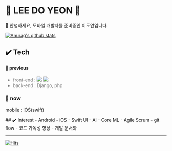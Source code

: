<!--
**leedoyeon849/leedoyeon849** is a ✨ _special_ ✨ repository because its `README.md` (this file) appears on your GitHub profile.

Here are some ideas to get you started:

- 🔭 I’m currently working on ...
- 🌱 I’m currently learning ...
- 👯 I’m looking to collaborate on ...
- 🤔 I’m looking for help with ...
- 💬 Ask me about ...
- 📫 How to reach me: ...
- 😄 Pronouns: ...
- ⚡ Fun fact: ...
-->

# 🍦 LEE DO YEON 🍦 
📢 안녕하세요, 모바일 개발자를 준비중인 이도연입니다.

[![Anurag's github stats](https://github-readme-stats.vercel.app/api?username=leedoyeon849)](https://github.com/anuraghazra/github-readme-stats)

<div style="background-color=#FAFAFA; border-radius=20px;">
  <h2> ✔️ Tech </h2>
  <h4> 🔘 previous </h4>
  <ul>
    <li style="color: gray;"> front-end : <img src="https://img.shields.io/badge/jQuery-0769AD?style=flat-square&logo=jQuery&logoColor=FFFFFF"/>
      <img src="https://img.shields.io/badge/javascript-F7DF1E?style=flat-square&logo=javascript&logoColor=FFFFFF"/>
      </li>
    <li style="color: gray;"> back-end : Django, php</li>
  </ul>

   <h3> 🔘 now </h3>
  <p> <bold> mobile : iOS(swift) </bold> </p>
</div>


<div style="background-color=#FAFAFA; border-radius=20px;">
## ✔️ Interest
- Android
- iOS - Swift UI
- AI - Core ML
- Agile Scrum
- git flow
- 코드 가독성 향상
- 개발 문서화

</div>

---
[![Hits](https://hits.seeyoufarm.com/api/count/incr/badge.svg?url=https%3A%2F%2Fgithub.com%2Fgjbae1212%2Fhit-counter&count_bg=%23888888&title_bg=%23555555&icon=&icon_color=%23E7E7E7&title=hits&edge_flat=false)](https://hits.seeyoufarm.com)
